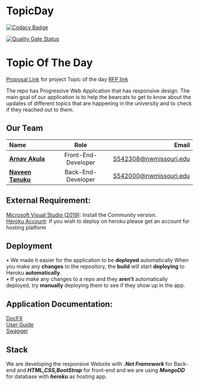# TopicDay

[![Codacy Badge](https://app.codacy.com/project/badge/Grade/93bb651c35f74f4bb7e01ee61939dd20)](https://www.codacy.com/gh/NaveenTanuku/TopicDay/dashboard?utm_source=github.com&amp;utm_medium=referral&amp;utm_content=NaveenTanuku/TopicDay&amp;utm_campaign=Badge_Grade)

[![Quality Gate Status](https://sonarcloud.io/api/project_badges/measure?project=NaveenTanuku_TopicDay&metric=alert_status)](https://sonarcloud.io/summary/new_code?id=NaveenTanuku_TopicDay)

# Topic Of The Day

 [Proposal Link](https://github.com/NaveenTanuku/Topic-of-the-Day-2B) for project Topic of the day [RFP link](https://github.com/Rohitreddz/Topic-of-the-Day)

The repo has Progressive Web Application that has responsive design. The main goal of our application is to help the bearcats to get to know about the updates of different topics that are happening in the university and to check if they reached out to them.


## Our Team 

|  Name     | Role | Email     |
| :---        |    :----:   |          ---: |
| [**Arnav Akula**](https://github.com/Arnavakula7474)      | Front-End-Developer       | S542308@nwmissouri.edu   |
| [**Naveen Tanuku**](https://github.com/NaveenTanuku)   | Back-End-Developer        | S542000@nwmissouri.edu      |


## External Requirement:

[Microsoft Visual Studio (2019)](https://visualstudio.microsoft.com/downloads/): Install the Community version.<br>
[Heroku Account](https://id.heroku.com/login): If you wish to deploy on heroku please get an account for hosting platform <br>

## Deployment

• We made it easier for the application to be **deployed** automatically When you make any **changes** to the repository, the **build** will start **deploying** to Heroku **automatically**. </br>
• If you make any changes to a repo and they **aren't** automatically deployed, try **manually** deploying them to see if they show up in the app.

## Application Documentation:
[DocFX](https://naveentanuku.github.io/TopicOfTheDay-DocFX) <br>
[User Guide](https://naveentanuku.github.io/TopicOfTheDay-doc) <br>
[Swagger](https://naveentanuku.github.io/TopicOFTheDay-Swagger)


## Stack

We are developing the responsive Website with ***.Net Framework*** for Back-end and ***HTML,CSS,BootStrap*** for front-end  and we are using ***MongoDD*** for database with ***heroku*** as hosting app.
